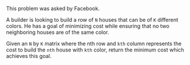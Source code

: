 This problem was asked by Facebook.

A builder is looking to build a row of `N` houses that can be of `K` different
colors. He has a goal of minimizing cost while ensuring that no two neighboring
houses are of the same color.

Given an `N` by `K` matrix where the nth row and `kth` column represents the
cost to build the `nth` house with `kth` color, return the minimum cost which
achieves this goal.
